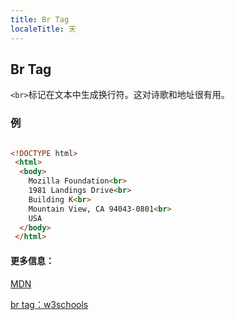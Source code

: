 ```yaml
---
title: Br Tag
localeTitle: 天
---
```

## Br Tag

`<br>`标记在文本中生成换行符。这对诗歌和地址很有用。

### 例

```html

<!DOCTYPE html> 
 <html> 
  <body> 
    Mozilla Foundation<br> 
    1981 Landings Drive<br> 
    Building K<br> 
    Mountain View, CA 94043-0801<br> 
    USA 
  </body> 
 </html> 
```

#### 更多信息：

[MDN](https://developer.mozilla.org/en-US/docs/Web/HTML/Element/br)

[br tag：w3schools](https://www.w3schools.com/tags/tag_br.asp)